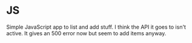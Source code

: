 # JS
Simple JavaScript app to list and add stuff. I think the API it goes to isn't active. It gives an 500 error now but seem to add items anyway.
